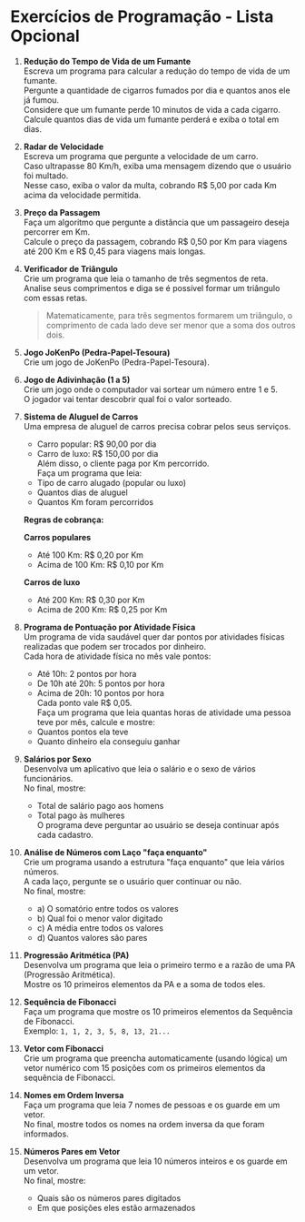 # Exercícios de Programação - Lista Opcional

1. **Redução do Tempo de Vida de um Fumante**  
   Escreva um programa para calcular a redução do tempo de vida de um fumante.  
   Pergunte a quantidade de cigarros fumados por dia e quantos anos ele já fumou.  
   Considere que um fumante perde 10 minutos de vida a cada cigarro.  
   Calcule quantos dias de vida um fumante perderá e exiba o total em dias.

2. **Radar de Velocidade**  
   Escreva um programa que pergunte a velocidade de um carro.  
   Caso ultrapasse 80 Km/h, exiba uma mensagem dizendo que o usuário foi multado.  
   Nesse caso, exiba o valor da multa, cobrando R$ 5,00 por cada Km acima da velocidade permitida.

3. **Preço da Passagem**  
   Faça um algoritmo que pergunte a distância que um passageiro deseja percorrer em Km.  
   Calcule o preço da passagem, cobrando R$ 0,50 por Km para viagens até 200 Km e R$ 0,45 para viagens mais longas.

4. **Verificador de Triângulo**  
   Crie um programa que leia o tamanho de três segmentos de reta.  
   Analise seus comprimentos e diga se é possível formar um triângulo com essas retas.  
   > Matematicamente, para três segmentos formarem um triângulo, o comprimento de cada lado deve ser menor que a soma dos outros dois.

5. **Jogo JoKenPo (Pedra-Papel-Tesoura)**  
   Crie um jogo de JoKenPo (Pedra-Papel-Tesoura).

6. **Jogo de Adivinhação (1 a 5)**  
   Crie um jogo onde o computador vai sortear um número entre 1 e 5.  
   O jogador vai tentar descobrir qual foi o valor sorteado.

7. **Sistema de Aluguel de Carros**  
   Uma empresa de aluguel de carros precisa cobrar pelos seus serviços.  
   - Carro popular: R$ 90,00 por dia  
   - Carro de luxo: R$ 150,00 por dia  
   Além disso, o cliente paga por Km percorrido.  
   Faça um programa que leia:
   - Tipo de carro alugado (popular ou luxo)
   - Quantos dias de aluguel
   - Quantos Km foram percorridos  

   **Regras de cobrança:**

   **Carros populares**
   - Até 100 Km: R$ 0,20 por Km
   - Acima de 100 Km: R$ 0,10 por Km

   **Carros de luxo**
   - Até 200 Km: R$ 0,30 por Km
   - Acima de 200 Km: R$ 0,25 por Km

8. **Programa de Pontuação por Atividade Física**  
   Um programa de vida saudável quer dar pontos por atividades físicas realizadas que podem ser trocados por dinheiro.  
   Cada hora de atividade física no mês vale pontos:
   - Até 10h: 2 pontos por hora
   - De 10h até 20h: 5 pontos por hora
   - Acima de 20h: 10 pontos por hora  
   Cada ponto vale R$ 0,05.  
   Faça um programa que leia quantas horas de atividade uma pessoa teve por mês, calcule e mostre:
   - Quantos pontos ela teve
   - Quanto dinheiro ela conseguiu ganhar

9. **Salários por Sexo**  
   Desenvolva um aplicativo que leia o salário e o sexo de vários funcionários.  
   No final, mostre:
   - Total de salário pago aos homens
   - Total pago às mulheres  
   O programa deve perguntar ao usuário se deseja continuar após cada cadastro.

10. **Análise de Números com Laço "faça enquanto"**  
    Crie um programa usando a estrutura "faça enquanto" que leia vários números.  
    A cada laço, pergunte se o usuário quer continuar ou não.  
    No final, mostre:
    - a) O somatório entre todos os valores
    - b) Qual foi o menor valor digitado
    - c) A média entre todos os valores
    - d) Quantos valores são pares

11. **Progressão Aritmética (PA)**  
    Desenvolva um programa que leia o primeiro termo e a razão de uma PA (Progressão Aritmética).  
    Mostre os 10 primeiros elementos da PA e a soma de todos eles.

12. **Sequência de Fibonacci**  
    Faça um programa que mostre os 10 primeiros elementos da Sequência de Fibonacci.  
    Exemplo: `1, 1, 2, 3, 5, 8, 13, 21...`

13. **Vetor com Fibonacci**  
    Crie um programa que preencha automaticamente (usando lógica) um vetor numérico com 15 posições com os primeiros elementos da sequência de Fibonacci.

14. **Nomes em Ordem Inversa**  
    Faça um programa que leia 7 nomes de pessoas e os guarde em um vetor.  
    No final, mostre todos os nomes na ordem inversa da que foram informados.

15. **Números Pares em Vetor**  
    Desenvolva um programa que leia 10 números inteiros e os guarde em um vetor.  
    No final, mostre:
    - Quais são os números pares digitados
    - Em que posições eles estão armazenados
